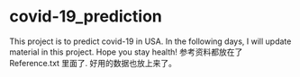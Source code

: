 # covid-19_prediction
This project is to predict covid-19 in USA. In the following days, I will update material in this project. Hope you stay health!
参考资料都放在了 Reference.txt 里面了. 好用的数据也放上来了。

